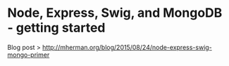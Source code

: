 # Node, Express, Swig, and MongoDB - getting started

Blog post > http://mherman.org/blog/2015/08/24/node-express-swig-mongo-primer
